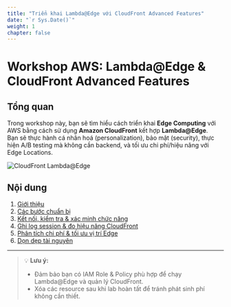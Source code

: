 ```yaml
---
title: "Triển khai Lambda@Edge với CloudFront Advanced Features"
date: "`r Sys.Date()`"
weight: 1
chapter: false
---
```


# Workshop AWS: Lambda@Edge & CloudFront Advanced Features

## Tổng quan

Trong workshop này, bạn sẽ tìm hiểu cách triển khai **Edge Computing** với AWS bằng cách sử dụng **Amazon CloudFront** kết hợp **Lambda@Edge**.  
Bạn sẽ thực hành cá nhân hoá (personalization), bảo mật (security), thực hiện A/B testing mà không cần backend, và tối ưu chi phí/hiệu năng với Edge Locations.

![CloudFront Lambda@Edge](/images/arc-log.jpg)

## Nội dung

1. [Giới thiệu](1-introduce/)
2. [Các bước chuẩn bị](2-prerequiste/)
3. [Kết nối, kiểm tra & xác minh chức năng](3-testing/)
4. [Ghi log session & đo hiệu năng CloudFront](4-logging-performance/)
5. [Phân tích chi phí & tối ưu vị trí Edge](5-cost-optimization/)
6. [Dọn dẹp tài nguyên](6-cleanup/)

---

> 💡 **Lưu ý:**
> - Đảm bảo bạn có IAM Role & Policy phù hợp để chạy Lambda@Edge và quản lý CloudFront.
> - Xóa các resource sau khi lab hoàn tất để tránh phát sinh phí không cần thiết.